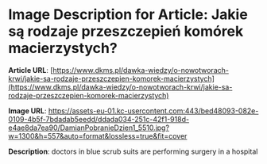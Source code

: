 # Image Description for Article: Jakie są rodzaje przeszczepień komórek macierzystych?
**Article URL**: [https://www.dkms.pl/dawka-wiedzy/o-nowotworach-krwi/jakie-sa-rodzaje-przeszczepien-komorek-macierzystych](https://www.dkms.pl/dawka-wiedzy/o-nowotworach-krwi/jakie-sa-rodzaje-przeszczepien-komorek-macierzystych)

**Image URL**: https://assets-eu-01.kc-usercontent.com:443/bed48093-082e-0109-4b5f-7bdadab5eedd/ddada034-251c-42f1-918d-e4ae8da7ea90/DamianPobranieDzien1_5510.jpg?w=1300&h=557&auto=format&lossless=true&fit=cover

**Description**: doctors in blue scrub suits are performing surgery in a hospital
